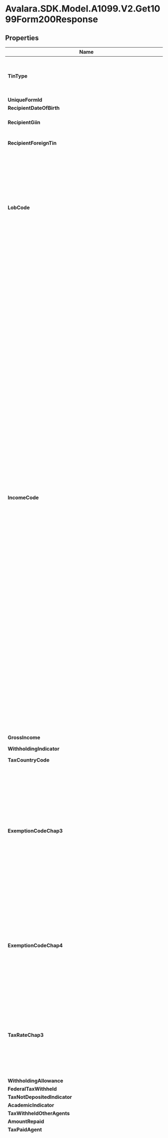 # Avalara.SDK.Model.A1099.V2.Get1099Form200Response

## Properties

Name | Type | Description | Notes
------------ | ------------- | ------------- | -------------
**TinType** | **string** | Tax Identification Number (TIN) type.  Available values: - EIN: Employer Identification Number - SSN: Social Security Number - ITIN: Individual Taxpayer Identification Number - ATIN: Adoption Taxpayer Identification Number | [optional] 
**UniqueFormId** | **string** | Unique form identifier | 
**RecipientDateOfBirth** | **DateTime?** | Recipient&#39;s date of birth | [optional] 
**RecipientGiin** | **string** | Recipient&#39;s Global Intermediary Identification Number (GIIN). A valid GIIN looks like &#39;XXXXXX.XXXXX.XX.XXX&#39;. | [optional] 
**RecipientForeignTin** | **string** | Recipient&#39;s foreign TIN. Required if email is specified, must fill either this or Chap3StatusCode. | [optional] 
**LobCode** | **string** | Limitation on Benefits (LOB) code for tax treaty purposes.  Available values:  - 01: Individual (Deprecated - valid only for tax years prior to 2019)  - 02: Government - contracting state/political subdivision/local authority  - 03: Tax exempt pension trust/Pension fund  - 04: Tax exempt/Charitable organization  - 05: Publicly-traded corporation  - 06: Subsidiary of publicly-traded corporation  - 07: Company that meets the ownership and base erosion test  - 08: Company that meets the derivative benefits test  - 09: Company with an item of income that meets the active trade or business test  - 10: Discretionary determination  - 11: Other  - 12: No LOB article in treaty | [optional] 
**IncomeCode** | **string** | Income code.  Available values:    Interest:  - 01: Interest paid by US obligors - general  - 02: Interest paid on real property mortgages  - 03: Interest paid to controlling foreign corporations  - 04: Interest paid by foreign corporations  - 05: Interest on tax-free covenant bonds  - 22: Interest paid on deposit with a foreign branch of a domestic corporation or partnership  - 29: Deposit interest  - 30: Original issue discount (OID)  - 31: Short-term OID  - 33: Substitute payment - interest  - 51: Interest paid on certain actively traded or publicly offered securities(1)  - 54: Substitute payments - interest from certain actively traded or publicly offered securities(1)    Dividend:  - 06: Dividends paid by U.S. corporations - general  - 07: Dividends qualifying for direct dividend rate  - 08: Dividends paid by foreign corporations  - 34: Substitute payment - dividends  - 40: Other dividend equivalents under IRC section 871(m) (formerly 871(l))  - 52: Dividends paid on certain actively traded or publicly offered securities(1)  - 53: Substitute payments - dividends from certain actively traded or publicly offered securities(1)  - 56: Dividend equivalents under IRC section 871(m) as a result of applying the combined transaction rules    Other:  - 09: Capital gains  - 10: Industrial royalties  - 11: Motion picture or television copyright royalties  - 12: Other royalties (for example, copyright, software, broadcasting, endorsement payments)  - 13: Royalties paid on certain publicly offered securities(1)  - 14: Real property income and natural resources royalties  - 15: Pensions, annuities, alimony, and/or insurance premiums  - 16: Scholarship or fellowship grants  - 17: Compensation for independent personal services(2)  - 18: Compensation for dependent personal services(2)  - 19: Compensation for teaching(2)  - 20: Compensation during studying and training(2)  - 23: Other income  - 24: Qualified investment entity (QIE) distributions of capital gains  - 25: Trust distributions subject to IRC section 1445  - 26: Unsevered growing crops and timber distributions by a trust subject to IRC section 1445  - 27: Publicly traded partnership distributions subject to IRC section 1446  - 28: Gambling winnings(3)  - 32: Notional principal contract income(4)  - 35: Substitute payment - other  - 36: Capital gains distributions  - 37: Return of capital  - 38: Eligible deferred compensation items subject to IRC section 877A(d)(1)  - 39: Distributions from a nongrantor trust subject to IRC section 877A(f)(1)  - 41: Guarantee of indebtedness  - 42: Earnings as an artist or athlete - no central withholding agreement(5)  - 43: Earnings as an artist or athlete - central withholding agreement(5)  - 44: Specified Federal procurement payments  - 50: Income previously reported under escrow procedure(6)  - 55: Taxable death benefits on life insurance contracts  - 57: Amount realized under IRC section 1446(f)  - 58: Publicly traded partnership distributions-undetermined | 
**GrossIncome** | **double?** | Gross income | 
**WithholdingIndicator** | **string** | Withholding indicator  Available values:  - 3: Chapter 3  - 4: Chapter 4 | 
**TaxCountryCode** | **string** | Country code | 
**ExemptionCodeChap3** | **string** | Exemption code (Chapter 3). Required if WithholdingIndicator is 3 (Chapter 3). Required when using TaxRateChap3.  Available values:  - Empty: Tax rate is due to backup withholding  - 00: Not exempt  - 01: Effectively connected income  - 02: Exempt under IRC (other than portfolio interest)  - 03: Income is not from US sources  - 04: Exempt under tax treaty  - 05: Portfolio interest exempt under IRC  - 06: QI that assumes primary withholding responsibility  - 07: WFP or WFT  - 08: U.S. branch treated as U.S. Person  - 09: Territory FI treated as U.S. Person  - 10: QI represents that income is exempt  - 11: QSL that assumes primary withholding responsibility  - 12: Payee subjected to chapter 4 withholding  - 22: QDD that assumes primary withholding responsibility  - 23: Exempt under section 897(l)  - 24: Exempt under section 892 | [optional] 
**ExemptionCodeChap4** | **string** | Exemption code (Chapter 4). Required if WithholdingIndicator is 4 (Chapter 4).  Available values:  - 00: Not exempt  - 13: Grandfathered payment  - 14: Effectively connected income  - 15: Payee not subject to chapter 4 withholding  - 16: Excluded nonfinancial payment  - 17: Foreign Entity that assumes primary withholding responsibility  - 18: U.S. Payees - of participating FFI or registered deemed - compliant FFI  - 19: Exempt from withholding under IGA(6)  - 20: Dormant account(7)  - 21: Other - payment not subject to chapter 4 withholding | [optional] 
**TaxRateChap3** | **string** | Tax rate (Chapter 3) - Required if WithholdingIndicator is 3 (Chapter 3).  Available values:  - 00.00: 0.00%  - 02.00: 2.00%  - 04.00: 4.00%  - 04.90: 4.90%  - 04.95: 4.95%  - 05.00: 5.00%  - 07.00: 7.00%  - 08.00: 8.00%  - 10.00: 10.00%  - 12.00: 12.00%  - 12.50: 12.50%  - 14.00: 14.00%  - 15.00: 15.00%  - 17.50: 17.50%  - 20.00: 20.00%  - 21.00: 21.00%  - 24.00: 24.00%  - 25.00: 25.00%  - 27.50: 27.50%  - 28.00: 28.00%  - 30.00: 30.00%  - 37.00: 37.00% | [optional] 
**WithholdingAllowance** | **double?** | Withholding allowance | [optional] 
**FederalTaxWithheld** | **double?** | Federal tax withheld | [optional] 
**TaxNotDepositedIndicator** | **bool?** | Tax not deposited indicator | [optional] 
**AcademicIndicator** | **bool?** | Academic indicator | [optional] 
**TaxWithheldOtherAgents** | **double?** | Tax withheld by other agents | [optional] 
**AmountRepaid** | **double?** | Amount repaid to recipient | [optional] 
**TaxPaidAgent** | **double?** | Tax paid by withholding agent | [optional] 
**Chap3StatusCode** | **string** | Chapter 3 status code - Required if WithholdingIndicator is 3 (Chapter 3). Available values: - 01: U.S. Withholding Agent - FI (Deprecated - valid only for tax years prior to 2020) - 02: U.S. Withholding Agent - Other (Deprecated - valid only for tax years prior to 2020) - 03: Territory FI - treated as U.S. Person - 04: Territory FI - not treated as U.S. Person - 05: U.S. branch - treated as U.S. Person - 06: U.S. branch - not treated as U.S. Person - 07: U.S. branch - ECI presumption applied - 08: Partnership other than Withholding Foreign Partnership - 09: Withholding Foreign Partnership - 10: Trust other than Withholding Foreign Trust - 11: Withholding Foreign Trust - 12: Qualified Intermediary - 13: Qualified Securities Lender - Qualified Intermediary - 14: Qualified Securities Lender - Other - 15: Corporation - 16: Individual - 17: Estate - 18: Private Foundation - 19: Government or International Organization - 20: Tax Exempt Organization (Section 501(c) entities) - 21: Unknown Recipient - 22: Artist or Athlete - 23: Pension - 24: Foreign Central Bank of Issue - 25: Nonqualified Intermediary - 26: Hybrid entity making Treaty Claim - 27: Withholding Rate Pool - General - 28: Withholding Rate Pool - Exempt Organization - 29: PAI Withholding Rate Pool - General - 30: PAI Withholding Rate Pool - Exempt Organization - 31: Agency Withholding Rate Pool - General - 32: Agency Withholding Rate Pool - Exempt Organization - 34: U.S. Withholding Agent-Foreign branch of FI (Deprecated - valid only for tax years prior to 2020) - 35: Qualified Derivatives Dealer - 36: Foreign Government - Integral Part - 37: Foreign Government - Controlled Entity - 38: Publicly Traded Partnership - 39: Disclosing Qualified Intermediary | [optional] 
**Chap4StatusCode** | **string** | Chapter 4 status code. Required if WithholdingIndicator is 4 (Chapter 4). Required if email is specified, must fill either this or RecipientForeignTin. Available values: - 01: U.S. Withholding Agent - FI - 02: U.S. Withholding Agent - Other - 03: Territory FI - not treated as U.S. Person - 04: Territory FI - treated as U.S. Person - 05: Participating FFI - Other - 06: Participating FFI - Reporting Model 2 FFI - 07: Registered Deemed - Compliant FFI-Reporting Model 1 FFI - 08: Registered Deemed - Compliant FFI-Sponsored Entity - 09: Registered Deemed - Compliant FFI-Other - 10: Certified Deemed - Compliant FFI-Other - 11: Certified Deemed - Compliant FFI-FFI with Low Value Accounts - 12: Certified Deemed - Compliant FFI-Non-Registering Local Bank - 13: Certified Deemed - Compliant FFI-Sponsored Entity - 14: Certified Deemed - Compliant FFI-Investment Advisor or Investment Manager - 15: Nonparticipating FFI - 16: Owner-Documented FFI - 17: U.S. Branch - treated as U.S. person - 18: U.S. Branch - not treated as U.S. person (reporting under section 1471) - 19: Passive NFFE identifying Substantial U.S. Owners - 20: Passive NFFE with no Substantial U.S. Owners - 21: Publicly Traded NFFE or Affiliate of Publicly Traded NFFE - 22: Active NFFE - 23: Individual - 24: Section 501(c) Entities - 25: Excepted Territory NFFE - 26: Excepted NFFE - Other - 27: Exempt Beneficial Owner - 28: Entity Wholly Owned by Exempt Beneficial Owners - 29: Unknown Recipient - 30: Recalcitrant Account Holder - 31: Nonreporting IGA FFI - 32: Direct reporting NFFE - 33: U.S. reportable account - 34: Non-consenting U.S. account - 35: Sponsored direct reporting NFFE - 36: Excepted Inter-affiliate FFI - 37: Undocumented Preexisting Obligation - 38: U.S. Branch - ECI presumption applied - 39: Account Holder of Excluded Financial Account - 40: Passive NFFE reported by FFI - 41: NFFE subject to 1472 withholding - 42: Recalcitrant Pool - No U.S. Indicia - 43: Recalcitrant Pool - U.S. Indicia - 44: Recalcitrant Pool - Dormant Account - 45: Recalcitrant Pool - U.S. Persons - 46: Recalcitrant Pool - Passive NFFEs - 47: Nonparticipating FFI Pool - 48: U.S. Payees Pool - 49: QI - Recalcitrant Pool-General - 50: U.S. Withholding Agent-Foreign branch of FI | [optional] 
**PrimaryWithholdingAgent** | [**PrimaryWithholdingAgent**](PrimaryWithholdingAgent.md) | Primary withholding agent information | [optional] 
**IntermediaryOrFlowThrough** | [**IntermediaryOrFlowThrough**](IntermediaryOrFlowThrough.md) | Intermediary or flow-through entity information | [optional] 
**Type** | **string** | Form type. | 
**Id** | **string** | Form ID. Unique identifier set when the record is created. | [optional] [readonly] 
**IssuerId** | **string** | Issuer ID - only required when creating forms | [optional] 
**IssuerReferenceId** | **string** | Issuer Reference ID - only required when creating forms via $bulk-upsert | [optional] 
**IssuerTin** | **string** | Issuer TIN - readonly | [optional] 
**TaxYear** | **int?** | Tax Year - only required when creating forms via $bulk-upsert | [optional] 
**ReferenceId** | **string** | Internal reference ID. Never shown to any agency or recipient. | [optional] 
**Tin** | **string** | Recipient&#39;s Federal Tax Identification Number (TIN). | [optional] 
**RecipientName** | **string** | Recipient name | 
**RecipientSecondName** | **string** | Recipient second name | [optional] 
**Address** | **string** | Address. | 
**Address2** | **string** | Address line 2. | [optional] 
**City** | **string** | City. | 
**State** | **string** | Two-letter US state or Canadian province code (required for US/CA addresses). | [optional] 
**Zip** | **string** | ZIP/postal code. | [optional] 
**Email** | **string** | Recipient&#39;s Contact email address. | [optional] 
**AccountNumber** | **string** | Account number | [optional] 
**OfficeCode** | **string** | Office code | [optional] 
**NonUsProvince** | **string** | Province or region for non-US/CA addresses. | [optional] 
**CountryCode** | **string** | Two-letter IRS country code (e.g., &#39;US&#39;, &#39;CA&#39;), as defined at https://www.irs.gov/e-file-providers/country-codes. | 
**FederalEfileDate** | **DateTime?** | Date when federal e-filing should be scheduled. If set between current date and beginning of blackout period, scheduled to that date. If in the past or blackout period, scheduled to next available date. For blackout period information, see https://www.track1099.com/info/IRS_info. Set to null to leave unscheduled. | [optional] 
**PostalMail** | **bool?** | Boolean indicating that postal mailing to the recipient should be scheduled for this form | [optional] 
**StateEfileDate** | **DateTime?** | Date when state e-filing should be scheduled. Must be on or after federalEfileDate. If set between current date and beginning of blackout period, scheduled to that date. If in the past or blackout period, scheduled to next available date. For blackout period information, see https://www.track1099.com/info/IRS_info. Set to null to leave unscheduled. | [optional] 
**RecipientEdeliveryDate** | **DateTime?** | Date when recipient e-delivery should be scheduled. If set between current date and beginning of blackout period, scheduled to that date. If in the past or blackout period, scheduled to next available date. For blackout period information, see https://www.track1099.com/info/IRS_info. Set to null to leave unscheduled. | [optional] 
**TinMatch** | **bool?** | Boolean indicating that TIN Matching should be scheduled for this form | [optional] 
**NoTin** | **bool?** | No TIN indicator | [optional] 
**AddressVerification** | **bool?** | Boolean indicating that address verification should be scheduled for this form | [optional] 
**StateAndLocalWithholding** | [**StateAndLocalWithholding**](StateAndLocalWithholding.md) | State and local withholding information | [optional] 
**SecondTinNotice** | **bool?** | Second TIN notice | [optional] 
**FederalEfileStatus** | [**Form1099StatusDetail**](Form1099StatusDetail.md) | Federal e-file status.  Available values:  - unscheduled: Form has not been scheduled for federal e-filing  - scheduled: Form is scheduled for federal e-filing  - airlock: Form is in process of being uploaded to the IRS (forms exist in this state for a very short period and cannot be updated while in this state)  - sent: Form has been sent to the IRS  - accepted: Form was accepted by the IRS  - corrected_scheduled: Correction is scheduled to be sent  - corrected_airlock: Correction is in process of being uploaded to the IRS (forms exist in this state for a very short period and cannot be updated while in this state)  - corrected: A correction has been sent to the IRS  - corrected_accepted: Correction was accepted by the IRS  - rejected: Form was rejected by the IRS  - corrected_rejected: Correction was rejected by the IRS  - held: Form is held and will not be submitted to IRS (used for certain forms submitted only to states) | [optional] [readonly] 
**StateEfileStatus** | [**List&lt;StateEfileStatusDetail&gt;**](StateEfileStatusDetail.md) | State e-file status.  Available values:  - unscheduled: Form has not been scheduled for state e-filing  - scheduled: Form is scheduled for state e-filing  - airlocked: Form is in process of being uploaded to the state  - sent: Form has been sent to the state  - rejected: Form was rejected by the state  - accepted: Form was accepted by the state  - corrected_scheduled: Correction is scheduled to be sent  - corrected_airlocked: Correction is in process of being uploaded to the state  - corrected_sent: Correction has been sent to the state  - corrected_rejected: Correction was rejected by the state  - corrected_accepted: Correction was accepted by the state | [optional] [readonly] 
**PostalMailStatus** | [**Form1099StatusDetail**](Form1099StatusDetail.md) | Postal mail to recipient status.  Available values:  - unscheduled: Postal mail has not been scheduled  - pending: Postal mail is pending to be sent  - sent: Postal mail has been sent  - delivered: Postal mail has been delivered | [optional] [readonly] 
**TinMatchStatus** | [**Form1099StatusDetail**](Form1099StatusDetail.md) | TIN Match status.  Available values:  - none: TIN matching has not been performed  - pending: TIN matching request is pending  - matched: Name/TIN combination matches IRS records  - unknown: TIN is missing, invalid, or request contains errors  - rejected: Name/TIN combination does not match IRS records or TIN not currently issued | [optional] [readonly] 
**AddressVerificationStatus** | [**Form1099StatusDetail**](Form1099StatusDetail.md) | Address verification status.  Available values:  - unknown: Address verification has not been checked  - pending: Address verification is in progress  - failed: Address verification failed  - incomplete: Address verification is incomplete  - unchanged: User declined address changes  - verified: Address has been verified and accepted | [optional] [readonly] 
**EDeliveryStatus** | [**Form1099StatusDetail**](Form1099StatusDetail.md) | EDelivery status.  Available values:  - unscheduled: E-delivery has not been scheduled  - scheduled: E-delivery is scheduled to be sent  - sent: E-delivery has been sent to recipient  - bounced: E-delivery bounced back (invalid email)  - refused: E-delivery was refused by recipient  - bad_verify: E-delivery failed verification  - accepted: E-delivery was accepted by recipient  - bad_verify_limit: E-delivery failed verification limit reached  - second_delivery: Second e-delivery attempt  - undelivered: E-delivery is undelivered (temporary state allowing resend) | [optional] [readonly] 
**ValidationErrors** | [**List&lt;ValidationError&gt;**](ValidationError.md) | Validation errors | [optional] [readonly] 
**CreatedAt** | **DateTime** | Date time when the record was created. | [optional] [readonly] 
**UpdatedAt** | **DateTime** | Date time when the record was last updated. | [optional] [readonly] 
**EmployeeFirstName** | **string** | Employee&#39;s first name | 
**EmployeeMiddleName** | **string** | Employee&#39;s middle name | [optional] 
**EmployeeLastName** | **string** | Employee&#39;s last name | 
**EmployeeNameSuffix** | **string** | Employee&#39;s name suffix | [optional] 
**EmployeeDateOfBirth** | **DateTime?** | Employee&#39;s date of birth | [optional] 
**OriginOfHealthCoverageCode** | **string** | Origin of health coverage code.    Available values:  - A: Small Business Health Options Program (SHOP)  - B: Employer-sponsored coverage  - C: Government-sponsored program  - D: Individual market insurance  - E: Multiemployer plan  - F: Other designated minimum essential coverage  - G: Employer-sponsored coverage that is an individual coverage HRA (valid for tax years 2020 and later) | 
**CoveredIndividuals** | [**List&lt;CoveredIndividual&gt;**](CoveredIndividual.md) | Covered individuals information | [optional] 
**PlanStartMonth** | **string** | Plan start month.  The calendar month during which the plan year begins of the health plan in which the employee is offered coverage (or would be offered coverage if the employee were eligible to participate in the plan).  Available values:  - 00: None  - 01: January  - 02: February  - 03: March  - 04: April  - 05: May  - 06: June  - 07: July  - 08: August  - 09: September  - 10: October  - 11: November  - 12: December | 
**EmployerProvidedSiCoverage** | **bool?** | Employer provided self-insured coverage | [optional] 
**OfferAndCoverages** | [**List&lt;OfferAndCoverage&gt;**](OfferAndCoverage.md) | Offer and coverage information | 
**TotalOrdinaryDividends** | **double?** | Total ordinary dividends | [optional] 
**QualifiedDividends** | **double?** | Qualified dividends | [optional] 
**TotalCapitalGainDistributions** | **double?** | Total capital gain distributions | [optional] 
**UnrecapturedSection1250Gain** | **double?** | Unrecaptured Section 1250 gain | [optional] 
**Section1202Gain** | **double?** | Section 1202 gain | [optional] 
**CollectiblesGain** | **double?** | Collectibles (28%) gain | [optional] 
**Section897OrdinaryDividends** | **double?** | Section 897 ordinary dividends | [optional] 
**Section897CapitalGain** | **double?** | Section 897 capital gain | [optional] 
**NondividendDistributions** | **double?** | Nondividend distributions | [optional] 
**FederalIncomeTaxWithheld** | **double?** | Federal income tax withheld | [optional] 
**Section199ADividends** | **double?** | Section 199A dividends | [optional] 
**InvestmentExpenses** | **double?** | Investment Expenses | [optional] 
**ForeignTaxPaid** | **double?** | Foreign tax paid | [optional] 
**ForeignCountryOrUSPossession** | **string** | Foreign country or U.S. possession | [optional] 
**CashLiquidationDistributions** | **double?** | Cash liquidation distributions | [optional] 
**NoncashLiquidationDistributions** | **double?** | Noncash liquidation distributions | [optional] 
**ExemptInterestDividends** | **double?** | Exempt-interest dividends | [optional] 
**SpecifiedPrivateActivityBondInterestDividends** | **double?** | Specified private activity bond interest dividends | [optional] 
**FatcaFilingRequirement** | **bool?** | FATCA filing requirement. | [optional] 
**InterestIncome** | **double?** | Interest Income | [optional] 
**EarlyWithdrawalPenalty** | **double?** | Early Withdrawal Penalty | [optional] 
**UsSavingsBondsInterest** | **double?** | Interest on U.S. Savings Bonds and Treasury obligations | [optional] 
**ForeignCountry** | **string** | Foreign country or U.S. possession | [optional] 
**TaxExemptInterest** | **double?** | Tax-Exempt Interest | [optional] 
**SpecifiedPrivateActivityBondInterest** | **double?** | Specified Private activity | [optional] 
**MarketDiscount** | **double?** | Market Discount | [optional] 
**BondPremium** | **double?** | Bond Premium | [optional] 
**BondPremiumOnTreasuryObligations** | **double?** | Bond Premium on Treasury obligations | [optional] 
**BondPremiumOnTaxExemptBond** | **double?** | Bond Premium on tax exempt bond | [optional] 
**TaxExemptBondCusipNumber** | **string** | Tax exempt bond CUSIP no.   Enter VARIOUS if the tax-exempt interest is reported in the aggregate for multiple bonds or accounts. | [optional] 
**FilerType** | **string** | Filer type for tax reporting purposes.  Available values:  - PSE: Payment Settlement Entity  - EPF: Electronic Payment Facilitator or other third party | 
**PaymentType** | **string** | Payment type for transaction classification.  Available values:  - PaymentCard: Payment card transactions  - ThirdPartyNetwork: Third party network transactions | 
**PaymentSettlementEntityNamePhoneNumber** | **string** | Payment settlement entity name and phone number, if different from Filer&#39;s | [optional] 
**GrossAmountPaymentCard** | **double?** | Gross amount of payment card/third party network transactions. This value must equal the total of all monthly payment amounts (January through December). | 
**CardNotPresentTransactions** | **double?** | Card not present transactions | [optional] 
**MerchantCategoryCode** | **string** | Merchant category code (4 numbers) | [optional] 
**PaymentTransactionNumber** | **double?** | Number of payment transactions | 
**January** | **double?** | January gross payments | [optional] 
**February** | **double?** | February gross payments | [optional] 
**March** | **double?** | March gross payments | [optional] 
**April** | **double?** | April gross payments | [optional] 
**May** | **double?** | May gross payments | [optional] 
**June** | **double?** | June gross payments | [optional] 
**July** | **double?** | July gross payments | [optional] 
**August** | **double?** | August gross payments | [optional] 
**September** | **double?** | September gross payments | [optional] 
**October** | **double?** | October gross payments | [optional] 
**November** | **double?** | November gross payments | [optional] 
**December** | **double?** | December gross payments | [optional] 
**Rents** | **double?** | Rents | [optional] 
**Royalties** | **double?** | Royalties | [optional] 
**OtherIncome** | **double?** | Other income | [optional] 
**FishingBoatProceeds** | **double?** | Fishing boat proceeds | [optional] 
**MedicalAndHealthCarePayments** | **double?** | Medical and health care payments | [optional] 
**DirectSalesIndicator** | **bool?** | Payer made direct sales totaling $5,000 or more of consumer products to recipient for resale. Should be true if Nonemployee compensation is not provided. | [optional] 
**SubstitutePayments** | **double?** | Substitute payments in lieu of dividends or interest | [optional] 
**CropInsuranceProceeds** | **double?** | Crop insurance proceeds | [optional] 
**GrossProceedsPaidToAttorney** | **double?** | Gross proceeds paid to an attorney | [optional] 
**FishPurchasedForResale** | **double?** | Fish purchased for resale | [optional] 
**Section409ADeferrals** | **double?** | Section 409A deferrals | [optional] 
**ExcessGoldenParachutePayments** | **double?** | (Legacy field) Excess golden parachute payments | [optional] 
**NonqualifiedDeferredCompensation** | **double?** | Nonqualified deferred compensation | [optional] 
**NonemployeeCompensation** | **double?** | Nonemployee compensation. Required if DirectSalesIndicator is false. | 
**GrossDistribution** | **double?** | Gross distribution | [optional] 
**TaxableAmount** | **double?** | Taxable amount | [optional] 
**TaxableAmountNotDetermined** | **bool?** | Taxable amount not determined | [optional] 
**TotalDistributionDetermined** | **bool?** | Total distribution | [optional] 
**CapitalGain** | **double?** | Capital gain (included in Box 2a) | [optional] 
**EmployeeContributionsOrDesignatedRothOrInsurancePremiums** | **double?** | Employee contributions/Designated Roth contributions or insurance premiums | [optional] 
**NetUnrealizedAppreciationInEmployerSecurities** | **double?** | Net unrealized appreciation in employer&#39;s securities | [optional] 
**DistributionCode** | **string** | Distribution code.    Available values:  - 1: Early distribution, no known exception (in most cases, under age 59½)  - 2: Early distribution, exception applies (under age 59½)  - 3: Disability  - 4: Death  - 5: Prohibited transaction  - 6: Section 1035 exchange (a tax-free exchange of life insurance, annuity, qualified long-term care insurance, or endowment contracts)  - 7: Normal distribution  - 8: Excess contributions plus earnings/excess deferrals (and/or earnings) taxable in payment year  - 9: Cost of current life insurance protection (premiums paid by a trustee or custodian for current insurance protection)  - A: May be eligible for 10-year tax option  - B: Designated Roth account distribution  - C: Reportable Death Benefits Under Section 6050Y(c)  - D: Annuity payments from nonqualified annuity payments and distributions from life insurance contracts that may be subject to tax under section 1411  - E: Distribution under Employee Plans Compliance Resolution System (EPCRS)  - F: Charitable gift annuity  - G: Direct rollover and rollover contribution  - H: Direct rollover of distribution from a designated Roth account to a Roth IRA  - J: Early distribution from a Roth IRA (This code may be used with a Code 8 or P)  - K: Distribution of IRA Assets Not Having A Readily Available FMV  - L: Loans treated as deemed distributions under section 72(p)  - M: Qualified Plan Loan Offsets  - N: Recharacterized IRA contribution made for year following payment year  - P: Excess contributions plus earnings/excess deferrals taxable for year prior to payment year  - Q: Qualified distribution from a Roth IRA (Distribution from a Roth IRA when the 5-year holding period has been met, and the recipient has reached 59½, has died, or is disabled)  - R: Recharacterized IRA contribution made for year prior to payment year  - S: Early distribution from a SIMPLE IRA in first 2 years no known exceptions  - T: Roth IRA distribution exception applies because participant has reached 59½, died or is disabled, but it is unknown if the 5-year period has been met  - U: Distribution from ESOP under Section 404(k)  - W: Charges or payments for purchasing qualified long-term care insurance contracts under combined arrangements | 
**SecondDistributionCode** | **string** | Second distribution code. Must be a valid combination with the first distribution code.  See DistributionCode property documentation for code descriptions.    Valid combinations based on first distribution code:  - 1: _, 8, B, D, K, L, M, P  - 2: _, 8, B, D, K, L, M, P  - 3: _, D  - 4: _, 8, A, B, D, G, H, K, L, M, P  - 5: _  - 6: _, W  - 7: _, A, B, D, K, L, M  - 8: _, 1, 2, 4, B, J, K  - 9: _  - A: 4, 7  - B: _, 1, 2, 4, 7, 8, G, L, M, P, U  - C: _, D  - D: 1, 2, 3, 4, 7, C  - E: _  - F: _  - G: _, 4, B, K  - H: _, 4  - J: _, 8, P  - K: 1, 2, 4, 7, 8, G  - L: _, 1, 2, 4, 7, B  - M: _, 1, 2, 4, 7, B  - N: _  - P: _, 1, 2, 4, B, J  - Q: _  - R: _  - S: _  - T: _  - U: _, B  - W: _, 6                (_ indicates no second distribution code)    (format: firstDistributionCode: availableSecondDistributionCodes) | [optional] 
**IraSepSimple** | **bool?** | IRA/SEP/SIMPLE | [optional] 
**TraditionalIraSepSimpleOrRothConversionAmount** | **double?** | Traditional IRA/SEP/SIMPLE or Roth conversion amount | [optional] 
**OtherAmount** | **double?** | Other amount | [optional] 
**OtherPercentage** | **string** | Other percentage | [optional] 
**TotalDistributionPercentage** | **string** | Total distribution percentage | [optional] 
**TotalEmployeeContributions** | **double?** | Total employee contributions | [optional] 
**AmountAllocableToIrrWithin5Years** | **double?** | Amount allocable to IRR within 5 years | [optional] 
**FirstYearOfDesignatedRothContribution** | **string** | First year of designated Roth contribution | [optional] 
**DateOfPayment** | **DateTime?** | Date of payment | [optional] 

[[Back to Model list]](../../../README.md#documentation-for-models) [[Back to API list]](../../../README.md#documentation-for-api-endpoints) [[Back to README]](../../../README.md)

